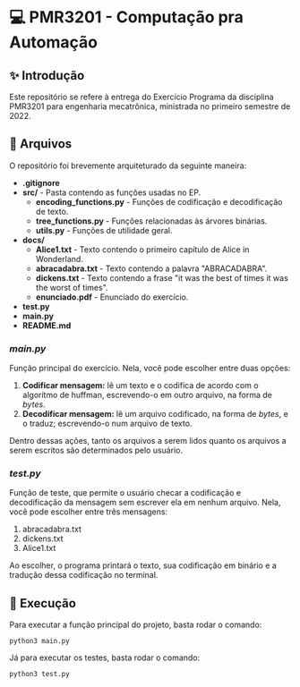 # 💻 PMR3201 - Computação pra Automação

## ✨ Introdução

Este repositório se refere à entrega do Exercício Programa da disciplina PMR3201 para engenharia mecatrônica, ministrada no primeiro semestre de 2022.

## 📂 Arquivos

O repositório foi brevemente arquiteturado da seguinte maneira:

- __.gitignore__
- __src/__ - Pasta contendo as funções usadas no EP.
  - __encoding_functions.py__ - Funções de codificação e decodificação de texto.
  - __tree_functions.py__ - Funções relacionadas às árvores binárias.
  - __utils.py__ - Funções de utilidade geral.
- __docs/__
  - __Alice1.txt__ - Texto contendo o primeiro capítulo de Alice in Wonderland.
  - __abracadabra.txt__ - Texto contendo a palavra "ABRACADABRA".
  - __dickens.txt__ - Texto contendo a frase "it was the best of times it was the worst of times".
  - __enunciado.pdf__ - Enunciado do exercício.
- __test.py__
- __main.py__
- __README.md__

### _main.py_

Função principal do exercício.
Nela, você pode escolher entre duas opções:

1. __Codificar mensagem:__ lê um texto e o codifica de acordo com o algorítmo de huffman, escrevendo-o em outro arquivo, na forma de _bytes_.
2. __Decodificar mensagem:__ lê um arquivo codificado, na forma de _bytes_, e o traduz; escrevendo-o num arquivo de texto.

Dentro dessas ações, tanto os arquivos a serem lidos quanto os arquivos a serem escritos são determinados pelo usuário.

### _test.py_

Função de teste, que permite o usuário checar a codificação e decodificação da mensagem sem escrever ela em nenhum arquivo. Nela, você pode escolher entre três mensagens:

1. abracadabra.txt
2. dickens.txt
3. Alice1.txt

Ao escolher, o programa printará o texto, sua codificação em binário e a tradução dessa codificação no terminal.

## 🚀 Execução

Para executar a função principal do projeto, basta rodar o comando:

```console
python3 main.py 
```

Já para executar os testes, basta rodar o comando:

```console
python3 test.py
```
